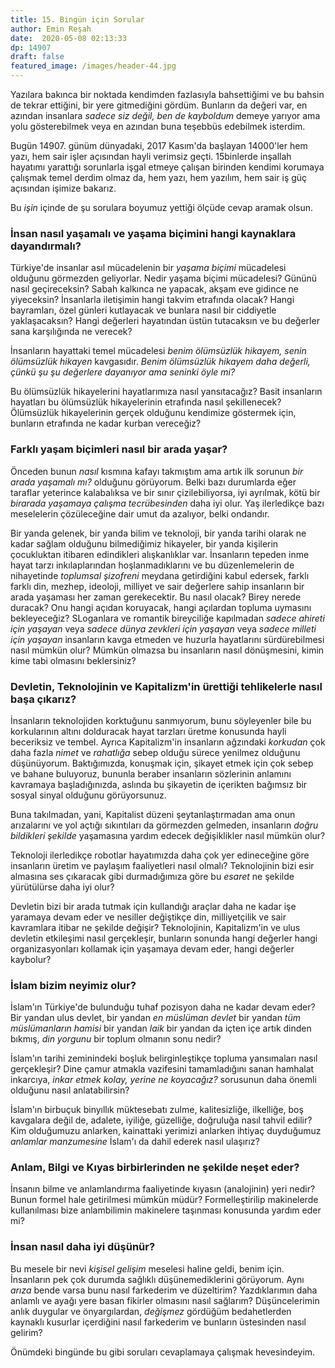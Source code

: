 ```yaml
---
title: 15. Bingün için Sorular 
author: Emin Reşah
date:  2020-05-08 02:13:33
dp: 14907
draft: false
featured_image: /images/header-44.jpg
---
```



Yazılara bakınca bir noktada kendimden fazlasıyla bahsettiğimi ve bu bahsin de tekrar ettiğini, bir
yere gitmediğini gördüm. Bunların da değeri var, en azından insanlara *sadece siz değil, ben de
kayboldum* demeye yarıyor ama yolu gösterebilmek veya en azından buna teşebbüs edebilmek isterdim.

Bugün 14907. günüm dünyadaki, 2017 Kasım'da başlayan 14000'ler hem yazı, hem sair işler açısından
hayli verimsiz geçti. 15binlerde inşallah hayatımı yarattığı sorunlarla işgal etmeye çalışan
birinden kendimi korumaya çalışmak temel derdim olmaz da, hem yazı, hem yazılım, hem sair iş güç
açısından işimize bakarız.

Bu *işin* içinde de şu sorulara boyumuz yettiği ölçüde cevap aramak olsun.

### İnsan nasıl yaşamalı ve yaşama biçimini hangi kaynaklara dayandırmalı?

Türkiye'de insanlar asıl mücadelenin bir *yaşama biçimi* mücadelesi olduğunu görmezden geliyorlar.
Nedir yaşama biçimi mücadelesi? Gününü nasıl geçireceksin? Sabah kalkınca ne yapacak, akşam eve
gidince ne yiyeceksin? İnsanlarla iletişimin hangi takvim etrafında olacak? Hangi bayramları, özel
günleri kutlayacak ve bunlara nasıl bir ciddiyetle yaklaşacaksın? Hangi değerleri hayatından üstün
tutacaksın ve bu değerler sana karşılığında ne verecek?

İnsanların hayattaki temel mücadelesi *benim ölümsüzlük hikayem, senin ölümsüzlük hikayen*
kavgasıdır. *Benim ölümsüzlük hikayem daha değerli, çünkü şu şu değerlere dayanıyor ama seninki öyle
mi?*

Bu ölümsüzlük hikayelerini hayatlarımıza nasıl yansıtacağız? Basit insanların hayatları bu
ölümsüzlük hikayelerinin etrafında nasıl şekillenecek? Ölümsüzlük hikayelerinin gerçek olduğunu
kendimize göstermek için, bunların etrafında ne kadar kurban vereceğiz?

### Farklı yaşam biçimleri nasıl bir arada yaşar?

Önceden bunun *nasıl* kısmına kafayı takmıştım ama artık ilk sorunun *bir arada yaşamalı mı?*
olduğunu görüyorum. Belki bazı durumlarda eğer taraflar yeterince kalabalıksa ve bir sınır
çizilebiliyorsa, iyi ayrılmak, kötü bir *birarada yaşamaya çalışma tecrübesinden* daha iyi
olur. Yaş ilerledikçe bazı meselelerin çözüleceğine dair umut da azalıyor, belki ondandır. 

Bir yanda gelenek, bir yanda bilim ve teknoloji, bir yanda tarihi olarak ne kadar sağlam olduğunu
bilmediğimiz hikayeler, bir yanda kişilerin çocukluktan itibaren edindikleri alışkanlıklar var.
İnsanların tepeden inme hayat tarzı inkılaplarından hoşlanmadıklarını ve bu düzenlemelerin de
nihayetinde *toplumsal şizofreni* meydana getirdiğini kabul edersek, farklı farklı din, mezhep,
ideoloji, milliyet ve sair değerlere sahip insanların bir arada yaşaması her zaman gerekecektir. Bu
nasıl olacak? Birey nerede duracak? Onu hangi açıdan koruyacak, hangi açılardan topluma uymasını
bekleyeceğiz? SLoganlara ve romantik bireyciliğe kapılmadan *sadece ahireti için yaşayan* veya
*sadece dünya zevkleri için yaşayan* veya *sadece milleti için yaşayan* insanların kavga etmeden
ve huzurla hayatlarını sürdürebilmesi nasıl mümkün olur? Mümkün olmazsa bu insanların nasıl
dönüşmesini, kimin kime tabi olmasını beklersiniz? 

### Devletin, Teknolojinin ve Kapitalizm'in ürettiği tehlikelerle nasıl başa çıkarız?

İnsanların teknolojiden korktuğunu sanmıyorum, bunu söyleyenler bile bu korkularının altını
dolduracak hayat tarzları üretme konusunda hayli beceriksiz ve tembel. Ayrıca Kapitalizm'in
insanların ağzındaki *korkudan* çok daha fazla *nimet* ve *rahatlığa* sebep olduğu sürece yenilmez
olduğunu düşünüyorum. Baktığımızda, konuşmak için, şikayet etmek için çok sebep ve bahane buluyoruz,
bununla beraber insanların sözlerinin anlamını kavramaya başladığınızda, aslında bu şikayetin de
içerikten bağımsız bir sosyal sinyal olduğunu görüyorsunuz. 

Buna takılmadan, yani, Kapitalist düzeni şeytanlaştırmadan ama onun arızalarını ve yol açtığı
sıkıntıları da görmezden gelmeden, insanların *doğru bildikleri şekilde* yaşamasına yardım edecek
değişiklikler nasıl mümkün olur?

Teknoloji ilerledikçe robotlar hayatımızda daha çok yer edineceğine göre insanların üretim ve
paylaşım faaliyetleri nasıl olmalı? Teknolojinin bizi esir almasına ses çıkaracak gibi durmadığımıza
göre bu *esaret* ne şekilde yürütülürse daha iyi olur?

Devletin bizi bir arada tutmak için kullandığı araçlar daha ne kadar işe yaramaya devam eder ve
nesiller değiştikçe din, milliyetçilik ve sair kavramlara itibar ne şekilde değişir? Teknolojinin,
Kapitalizm'in ve ulus devletin etkileşimi nasıl gerçekleşir, bunların sonunda hangi değerler hangi
organizasyonları kollamak için yaşamaya devam eder, hangi değerler kaybolur?

### İslam bizim neyimiz olur?

İslam'ın Türkiye'de bulunduğu tuhaf pozisyon daha ne kadar devam eder? Bir yandan ulus devlet, bir
yandan *en müslüman devlet* bir yandan *tüm müslümanların hamisi* bir yandan *laik* bir yandan da
içten içe artık dinden bıkmış, *din yorgunu* bir toplum olmanın sonu nedir?

İslam'ın tarihi zeminindeki boşluk belirginleştikçe topluma yansımaları nasıl gerçekleşir? Dine
çamur atmakla vazifesini tamamladığını sanan hamhalat inkarcıya, *inkar etmek kolay, yerine ne
koyacağız?* sorusunun daha önemli olduğunu nasıl anlatabilirsin? 

İslam'ın birbuçuk binyıllık müktesebatı zulme, kalitesizliğe, ilkelliğe, boş kavgalara değil de,
adalete, iyiliğe, güzelliğe, doğruluğa nasıl tahvil edilir? Kim olduğumuzu anlarken, kainattaki
yerimizi anlarken ihtiyaç duyduğumuz *anlamlar manzumesine* İslam'ı da dahil ederek nasıl ulaşırız?

### Anlam, Bilgi ve Kıyas birbirlerinden ne şekilde neşet eder?

İnsanın bilme ve anlamlandırma faaliyetinde kıyasın (analojinin) yeri nedir? Bunun formel hale
getirilmesi mümkün müdür? Formelleştirilip makinelerde kullanılması bize anlambilimin makinelere
taşınması konusunda yardım eder mi?

### İnsan nasıl daha iyi düşünür?

Bu mesele bir nevi *kişisel gelişim* meselesi haline geldi, benim için. İnsanların pek çok durumda
sağlıklı düşünemediklerini görüyorum. Aynı *arıza* bende varsa bunu nasıl farkederim
ve düzeltirim? Yazdıklarımın daha anlamlı ve ayağı yere basan fikirler olmasını nasıl sağlarım?
Düşüncelerimin anlık duygular ve önyargılardan, *değişmez* gördüğüm bedahetlerden kaynaklı kusurlar
içerdiğini nasıl farkederim ve bunların üstesinden nasıl gelirim?

Önümdeki bingünde bu gibi soruları cevaplamaya çalışmak hevesindeyim. 